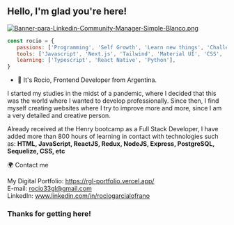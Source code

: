  <h2>
  Hello, I'm glad you're here!
</h2>

 [![Banner-para-Linkedin-Community-Manager-Simple-Blanco.png](https://i.postimg.cc/SRh1RHWS/Banner-para-Linkedin-Community-Manager-Simple-Blanco.png)](https://postimg.cc/5YsSk77T)
 
 ```js
 const rocio = {
    passions: ['Programming', 'Self Growth', 'Learn new things', 'Challenges'],
    tools: ['Javascript', 'Next.js', 'Tailwind', 'Material UI', 'CSS', 'HTML5', 'React', 'Redux', 'Redux Toolkit', ...more],
    learning: ['Typescript', 'React Native', 'Python'],
 }
 ```
 
- 🚀 It's Rocio, Frontend Developer from Argentina. 

I started my studies in the midst of a pandemic, where I decided that this was the world where I wanted to develop professionally. Since then, I find myself creating websites where I try to improve more and more, since I am a very detailed and creative person.

Already received at the Henry bootcamp as a Full Stack Developer, I have added more than 800 hours of learning in contact with technologies such as: **HTML, JavaScript, ReactJS, Redux, NodeJS, Express, PostgreSQL, Sequelize, CSS, etc**


🌍 Contact me

My Digital Portfolio: https://rgl-portfolio.vercel.app/
</br>
E-mail: rocio33gl@gmail.com
</br>
LinkedIn: www.linkedin.com/in/rociogarcialofrano

<h3>
Thanks for getting here!
</h3>
